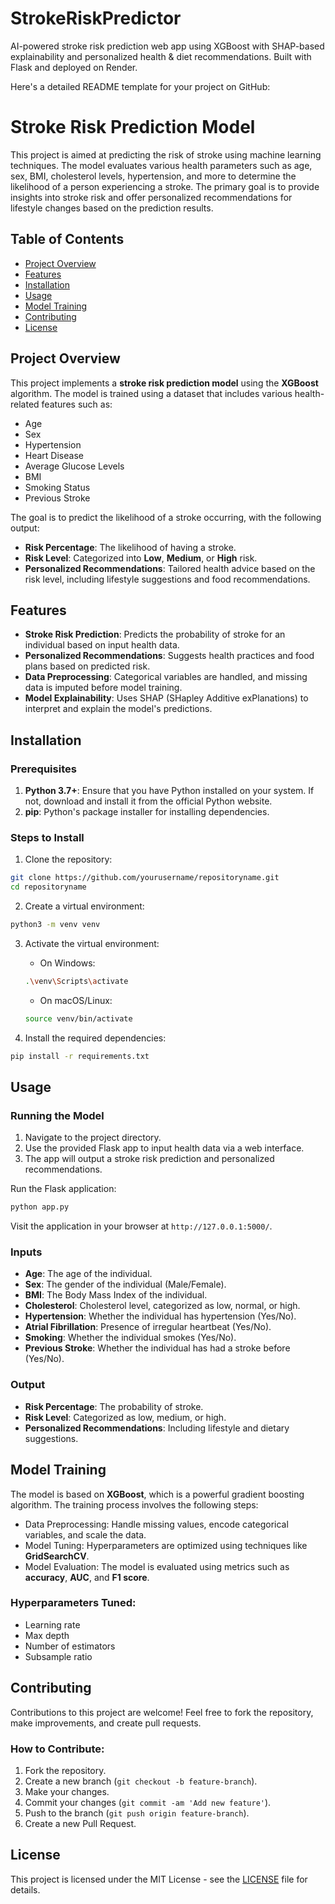 # StrokeRiskPredictor
AI-powered stroke risk prediction web app using XGBoost with SHAP-based explainability and personalized health &amp; diet recommendations. Built with Flask and deployed on Render.

Here's a detailed README template for your project on GitHub:



# Stroke Risk Prediction Model

This project is aimed at predicting the risk of stroke using machine learning techniques. The model evaluates various health parameters such as age, sex, BMI, cholesterol levels, hypertension, and more to determine the likelihood of a person experiencing a stroke. The primary goal is to provide insights into stroke risk and offer personalized recommendations for lifestyle changes based on the prediction results.

## Table of Contents
- [Project Overview](#project-overview)
- [Features](#features)
- [Installation](#installation)
- [Usage](#usage)
- [Model Training](#model-training)
- [Contributing](#contributing)
- [License](#license)

## Project Overview

This project implements a **stroke risk prediction model** using the **XGBoost** algorithm. The model is trained using a dataset that includes various health-related features such as:
- Age
- Sex
- Hypertension
- Heart Disease
- Average Glucose Levels
- BMI
- Smoking Status
- Previous Stroke

The goal is to predict the likelihood of a stroke occurring, with the following output:
- **Risk Percentage**: The likelihood of having a stroke.
- **Risk Level**: Categorized into **Low**, **Medium**, or **High** risk.
- **Personalized Recommendations**: Tailored health advice based on the risk level, including lifestyle suggestions and food recommendations.

## Features

- **Stroke Risk Prediction**: Predicts the probability of stroke for an individual based on input health data.
- **Personalized Recommendations**: Suggests health practices and food plans based on predicted risk.
- **Data Preprocessing**: Categorical variables are handled, and missing data is imputed before model training.
- **Model Explainability**: Uses SHAP (SHapley Additive exPlanations) to interpret and explain the model's predictions.

## Installation

### Prerequisites

1. **Python 3.7+**: Ensure that you have Python installed on your system. If not, download and install it from the official Python website.
2. **pip**: Python's package installer for installing dependencies.

### Steps to Install

1. Clone the repository:

```bash
git clone https://github.com/yourusername/repositoryname.git
cd repositoryname
```

2. Create a virtual environment:

```bash
python3 -m venv venv
```

3. Activate the virtual environment:
   - On Windows:

   ```bash
   .\venv\Scripts\activate
   ```

   - On macOS/Linux:

   ```bash
   source venv/bin/activate
   ```

4. Install the required dependencies:

```bash
pip install -r requirements.txt
```

## Usage

### Running the Model

1. Navigate to the project directory.
2. Use the provided Flask app to input health data via a web interface.
3. The app will output a stroke risk prediction and personalized recommendations.

Run the Flask application:

```bash
python app.py
```

Visit the application in your browser at `http://127.0.0.1:5000/`.

### Inputs

- **Age**: The age of the individual.
- **Sex**: The gender of the individual (Male/Female).
- **BMI**: The Body Mass Index of the individual.
- **Cholesterol**: Cholesterol level, categorized as low, normal, or high.
- **Hypertension**: Whether the individual has hypertension (Yes/No).
- **Atrial Fibrillation**: Presence of irregular heartbeat (Yes/No).
- **Smoking**: Whether the individual smokes (Yes/No).
- **Previous Stroke**: Whether the individual has had a stroke before (Yes/No).

### Output

- **Risk Percentage**: The probability of stroke.
- **Risk Level**: Categorized as low, medium, or high.
- **Personalized Recommendations**: Including lifestyle and dietary suggestions.

## Model Training

The model is based on **XGBoost**, which is a powerful gradient boosting algorithm. The training process involves the following steps:
- Data Preprocessing: Handle missing values, encode categorical variables, and scale the data.
- Model Tuning: Hyperparameters are optimized using techniques like **GridSearchCV**.
- Model Evaluation: The model is evaluated using metrics such as **accuracy**, **AUC**, and **F1 score**.

### Hyperparameters Tuned:
- Learning rate
- Max depth
- Number of estimators
- Subsample ratio

## Contributing

Contributions to this project are welcome! Feel free to fork the repository, make improvements, and create pull requests.

### How to Contribute:
1. Fork the repository.
2. Create a new branch (`git checkout -b feature-branch`).
3. Make your changes.
4. Commit your changes (`git commit -am 'Add new feature'`).
5. Push to the branch (`git push origin feature-branch`).
6. Create a new Pull Request.

## License

This project is licensed under the MIT License - see the [LICENSE](LICENSE) file for details.

